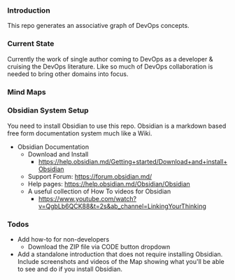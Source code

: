 ### Introduction
This repo generates an associative graph of DevOps concepts. 

### Current State
Currently the work of single author coming to DevOps as a developer & cruising the DevOps literature. Like so much of DevOps collaboration is needed to bring other domains into focus.

### Mind Maps

### Obsidian System Setup
You need to install Obsidian to use this repo. Obsidian is a markdown based free form documentation system much like a Wiki. 

- Obsidian Documentation
	- Download and Install
		- https://help.obsidian.md/Getting+started/Download+and+install+Obsidian
	- Support Forum: https://forum.obsidian.md/
	- Help pages: https://help.obsidian.md/Obsidian/Obsidian
	- A useful collection of How To videos for Obsidian 
		- https://www.youtube.com/watch?v=QgbLb6QCK88&t=2s&ab_channel=LinkingYourThinking



### Todos
- Add how-to for non-developers
	- Download the ZIP file via CODE button dropdown
- Add a standalone introduction that does not require installing Obsidian. Include screenshots and videos of the Map showing what you'll be able to see and do if you install Obsidian.

